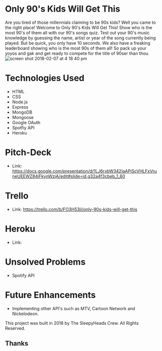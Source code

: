 # Only 90's Kids Will Get This
Are you tired of those millennials claiming to be 90s kids? Well you came to the right place! Welcome to Only 90's Kids Will Get This! Show who is the most 90's of them all with our 90's songs quiz. Test out your 90's music knowledge by guessing the name, artist or year of the song currently being played. But be quick, you only have 10 seconds. We also have a freaking leaderboard showing who is the most 90s of them all! So pack up your yoyos and gak and get ready to compete for the title of 90ser than thou.
![screen shot 2018-02-07 at 4 18 40 pm](https://user-images.githubusercontent.com/33438947/35948686-a33a8cfa-0c22-11e8-9800-12618ea5163c.png)

# Technologies Used
* HTML
* CSS
* Node.js
* Express
* MongoDB
* Mongoose
* Google OAuth
* Spotfiy API
* Heroku

# Pitch-Deck
* Link: https://docs.google.com/presentation/d/1LJ6rxbW342IaAPjScVHLFxVruneUEEWZ84jFkynWzjA/edit#slide=id.g32a4f3cbeb_1_60

# Trello
* Link: https://trello.com/b/FO3H53jI/only-90s-kids-will-get-this

# Heroku 
* Link: 

# Unsolved Problems 
* Spotify API

# Future Enhancements
* Implementing other API's such as MTV, Cartoon Network and Nickelodeon.


This project was built in 2018 by The SleepyHeads Crew. All Rights Reserved.

## Thanks

